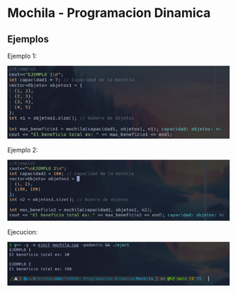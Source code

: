 # Mochila - Programacion Dinamica 

## Ejemplos
Ejemplo 1: 

![Ejemplo](Capturas/Ejemplo1.png)

Ejemplo 2: 

![Ejemplo](Capturas/Ejemplo2.png)

Ejecucion:

![Ejecucion](Capturas/Ejecucion.png)

